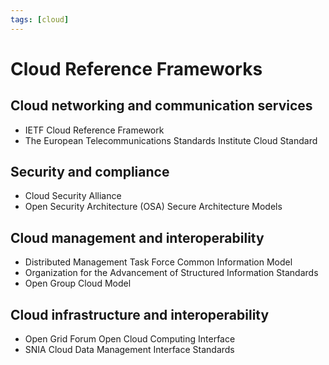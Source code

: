 ```yaml
---
tags: [cloud]
---
```


# Cloud Reference Frameworks

## Cloud networking and communication services

- IETF Cloud Reference Framework
- The European Telecommunications Standards Institute Cloud Standard

## Security and compliance

- Cloud Security Alliance
- Open Security Architecture (OSA) Secure Architecture Models

## Cloud management and interoperability

- Distributed Management Task Force Common Information Model
- Organization for the Advancement of Structured Information Standards
- Open Group Cloud Model

## Cloud infrastructure and interoperability

- Open Grid Forum Open Cloud Computing Interface
- SNIA Cloud Data Management Interface Standards
